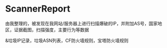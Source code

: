# ScannerReport

由我整理的，被发现在我网站/服务器上进行扫描爆破的IP，并附加AS号，国家地区，证据截图，扫描强度，主要行为等数据

&垃圾IP记录，垃圾ASN列表，CF防火墙规则，宝塔防火墙规则
